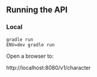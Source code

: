 ## Running the API

### Local
```
gradle run
ENV=dev gradle run
```

Open a browser to:

http://localhost:8080/v1/character